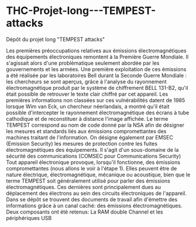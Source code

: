 # THC-Projet-long---TEMPEST-attacks
Dépôt du projet long "TEMPEST attacks"

Les premières préoccupations relatives aux émissions électromagnétiques des équipements électroniques remontent à la Première Guerre Mondiale. Il s'agissait alors d'une problématique seulement abordée par les gouvernements et les armées.
Une première exploitation de ces émissions a été réalisée par les laboratoires Bell durant la Seconde Guerre Mondiale : les chercheurs se sont aperçus, grâce à l'analyse du rayonnement électromagnétique produit par le système de chiffrement BELL 131-B2, qu'il était possible de retrouver le texte clair chiffré par cet appareil.
Les premières informations non classées sur ces vulnérabilités datent de 1985 lorsque Wim van Eck, un chercheur néerlandais, a montré qu'il était possible d'intercepter le rayonnement électromagnétique des écrans à tube cathodique et de reconstituer à distance l'image affichée.
Le terme TEMPEST correspond au nom de code donné par la NSA afin de désigner les mesures et standards liés aux émissions compromettantes des machines traitant de l'information. On désigne également par EMSEC (Emission Security) les mesures de protection contre les fuites électromagnétiques des équipements. Il s'agit d'un sous-domaine de la sécurité des communications (COMSEC pour Communications Security)
Tout appareil électronique provoque, lorsqu'il fonctionne, des émissions compromettantes (nous allons le voir à l'étape 1). Elles peuvent être de nature électrique, électromagnétique, mécanique ou acoustique, bien que le terme TEMPEST soit généralement utilisé pour parler des émissions électromagnétiques. Ces dernières sont principalement dues au déplacement des électrons au sein des circuits électroniques de l'appareil.
Dans se dépôt se trouvent des documents de travail afin d'émettre des informations grâce à un canal caché: des émissions électromagnétiques. 
Deux composants ont été retenus: La RAM double Channel et les périphériques USB
